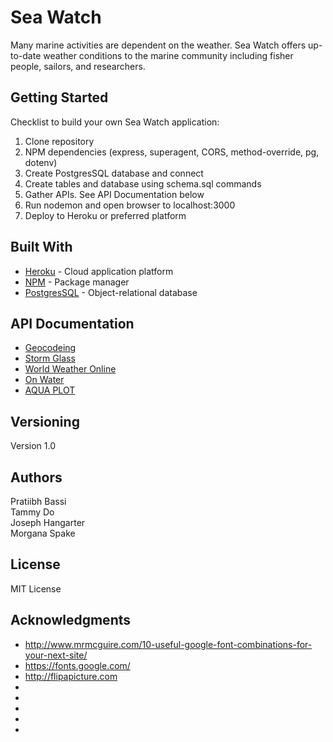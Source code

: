 # Sea Watch  

Many marine activities are dependent on the weather. Sea Watch offers up-to-date weather conditions to the marine community including fisher people, sailors, and researchers.

## Getting Started
Checklist to build your own Sea Watch application:
1. Clone repository
2. NPM dependencies (express, superagent, CORS, method-override, pg, dotenv) 
3. Create PostgresSQL database and connect
4. Create tables and database using schema.sql commands
5. Gather APIs. See API Documentation below
6. Run nodemon and open browser to localhost:3000
7. Deploy to Heroku or preferred platform

## Built With
* [Heroku](https://devcenter.heroku.com/) - Cloud application platform
* [NPM](https://www.npmjs.com/get-npm) - Package manager
* [PostgresSQL](https://www.postgresql.org/) - Object-relational database 

## API Documentation
* [Geocodeing](https://developers.google.com/maps/documentation/geocoding/intro)
* [Storm Glass](https://docs.stormglass.io/)
* [World Weather Online](https://www.worldweatheronline.com/developer/)
* [On Water](https://onwater.io/documentation)
* [AQUA PLOT](https://www.aquaplot.com/api)

## Versioning
Version 1.0

## Authors
Pratiibh Bassi  
Tammy Do  
Joseph Hangarter  
Morgana Spake  

## License
MIT License

## Acknowledgments
* http://www.mrmcguire.com/10-useful-google-font-combinations-for-your-next-site/
* https://fonts.google.com/
* http://flipapicture.com
*
*
*
*
*
